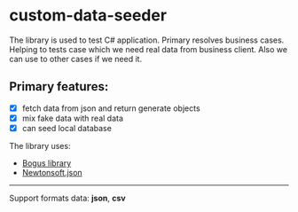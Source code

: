 # custom-data-seeder

The library is used to test C# application. Primary resolves business cases. Helping to tests case which we need real data from business client. Also we can use to other cases if we need it.

## Primary features:
- [x] fetch data from json and return generate objects
- [x] mix fake data with real data
- [x] can seed local database

The library uses:
- [Bogus library](https://github.com/bchavez/Bogus)
- [Newtonsoft.json](https://www.newtonsoft.com/json)

---

Support formats data: **json**, **csv**
